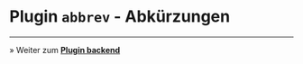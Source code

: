 # Plugin `abbrev` - Abkürzungen





---

&raquo; Weiter zum **[Plugin backend](plugin_backend.md)**
